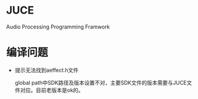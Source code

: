 # JUCE

Audio Processing Programming Framwork

# 编译问题

- 提示无法找到aeffect.h文件

  global path中SDK路径及版本设置不对，主要SDK文件的版本需要与JUCE文件对应。目前老版本是ok的。